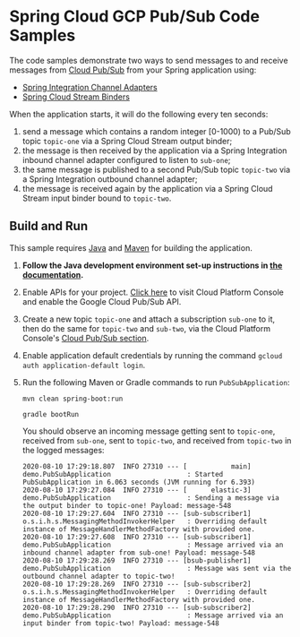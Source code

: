 # Spring Cloud GCP Pub/Sub Code Samples

The code samples demonstrate two ways to send messages to and receive messages from [Cloud Pub/Sub](https://cloud.google.com/pubsub/docs/) from your Spring application using: 

* [Spring Integration Channel Adapters](https://googlecloudplatform.github.io/spring-cloud-gcp/reference/html/index.html#channel-adapters-for-cloud-pubsub)
* [Spring Cloud Stream Binders](https://googlecloudplatform.github.io/spring-cloud-gcp/reference/html/index.html#spring-cloud-stream)

When the application starts, it will do the following every ten seconds: 
1. send a message which contains a random integer [0-1000) to a Pub/Sub topic `topic-one` via a Spring Cloud Stream output binder; 
1. the message is then received by the application via a Spring Integration inbound channel adapter configured to listen to `sub-one`; 
1. the same message is published to a second Pub/Sub topic `topic-two` via a Spring Integration outbound channel adapter;
1. the message is received again by the application via a Spring Cloud Stream input binder bound to `topic-two`.


## Build and Run

This sample requires [Java](https://www.java.com/en/download/) and [Maven](http://maven.apache.org/) for building the application.

1. **Follow the Java development environment set-up instructions in [the documentation](https://cloud.google.com/java/docs/setup).**

2. Enable APIs for your project.
    [Click here](https://console.cloud.google.com/flows/enableapi?apiid=pubsub.googleapis.com&showconfirmation=true)
    to visit Cloud Platform Console and enable the Google Cloud Pub/Sub API.

3. Create a new topic `topic-one` and attach a subscription `sub-one` to it, then do the same for `topic-two` and `sub-two`, via the Cloud Platform Console's
    [Cloud Pub/Sub section](http://console.cloud.google.com/pubsub).

4. Enable application default credentials by running the command `gcloud auth application-default login`.

5. Run the following Maven or Gradle commands to run `PubSubApplication`:

    ```
    mvn clean spring-boot:run
    ```
   
    ```
    gradle bootRun
    ```
    
    You should observe an incoming message getting sent to `topic-one`, received from `sub-one`, sent to `topic-two`, and received from `topic-two` in the logged messages:
    ```
    2020-08-10 17:29:18.807  INFO 27310 --- [           main] demo.PubSubApplication                   : Started PubSubApplication in 6.063 seconds (JVM running for 6.393)
    2020-08-10 17:29:27.084  INFO 27310 --- [      elastic-3] demo.PubSubApplication                   : Sending a message via the output binder to topic-one! Payload: message-548
    2020-08-10 17:29:27.604  INFO 27310 --- [sub-subscriber1] o.s.i.h.s.MessagingMethodInvokerHelper   : Overriding default instance of MessageHandlerMethodFactory with provided one.
    2020-08-10 17:29:27.608  INFO 27310 --- [sub-subscriber1] demo.PubSubApplication                   : Message arrived via an inbound channel adapter from sub-one! Payload: message-548
    2020-08-10 17:29:28.269  INFO 27310 --- [bsub-publisher1] demo.PubSubApplication                   : Message was sent via the outbound channel adapter to topic-two!
    2020-08-10 17:29:28.269  INFO 27310 --- [sub-subscriber2] o.s.i.h.s.MessagingMethodInvokerHelper   : Overriding default instance of MessageHandlerMethodFactory with provided one.
    2020-08-10 17:29:28.290  INFO 27310 --- [sub-subscriber2] demo.PubSubApplication                   : Message arrived via an input binder from topic-two! Payload: message-548
    ```
